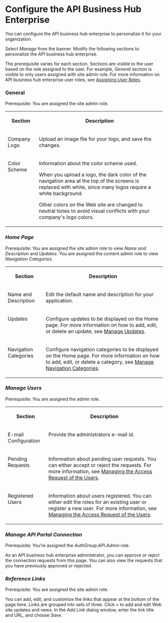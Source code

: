 <!-- loio7b71b166d6984e8f81a212568af5ce94 -->

# Configure the API Business Hub Enterprise

You can configure the API business hub enterprise to personalize it for your organization.



Select *Manage* from the banner. Modify the following sections to personalize the API business hub enterprise.

The prerequisite varies for each section. Sections are visible to the user based on the role assigned to the user. For example, *General* section is visible to only users assigned with site admin role. For more information on API business hub enterprise user roles, see [Assigning User Roles](https://help.sap.com/docs/SAP_CLOUD_PLATFORM_API_MANAGEMENT/66d066d903c2473f81ec33acfe2ccdb4/911ca5a620e94ab581fa159d76b3b108.html?q=Assign%20User%20Roles).



### General

Prerequisite: You are assigned the site admin role.


<table>
<tr>
<th valign="top">

Section



</th>
<th valign="top">

Description



</th>
</tr>
<tr>
<td valign="top">

Company Logo



</td>
<td valign="top">

Upload an image file for your logo, and save the changes.



</td>
</tr>
<tr>
<td valign="top">

Color Scheme



</td>
<td valign="top">

Information about the color scheme used.

When you upload a logo, the dark color of the navigation area at the top of the screens is replaced with white, since many logos require a white background.

Other colors on the Web site are changed to neutral tones to avoid visual conflicts with your company's logo colors.



</td>
</tr>
</table>



### *Home Page*

Prerequisite: You are assigned the site admin role to view *Name and Description* and *Updates*. You are assigned the content admin role to view *Navigation Categories*.


<table>
<tr>
<th valign="top">

Section



</th>
<th valign="top">

Description



</th>
</tr>
<tr>
<td valign="top">

Name and Description



</td>
<td valign="top">

Edit the default name and description for your application.



</td>
</tr>
<tr>
<td valign="top">

Updates



</td>
<td valign="top">

Configure updates to be displayed on the Home page. For more information on how to add, edit, or delete an update, see [Manage Updates](manage-updates-94e37b4.md).



</td>
</tr>
<tr>
<td valign="top">

Navigation Categories



</td>
<td valign="top">

Configure navigation categories to be displayed on the Home page. For more information on how to add, edit, or delete a category, see [Manage Navigation Categories](manage-navigation-categories-7f1a44b.md).



</td>
</tr>
</table>



### *Manage Users*

Prerequisite: You are assigned the admin role.


<table>
<tr>
<th valign="top">

Section



</th>
<th valign="top">

Description



</th>
</tr>
<tr>
<td valign="top">

E-mail Configuration



</td>
<td valign="top">

Provide the administrators e-mail id.



</td>
</tr>
<tr>
<td valign="top">

Pending Requests



</td>
<td valign="top">

Information about pending user requests. You can either accept or reject the requests. For more information, see [Managing the Access Request of the Users](managing-the-access-request-of-the-users-5b3e2f6.md).



</td>
</tr>
<tr>
<td valign="top">

Registered Users



</td>
<td valign="top">

Information about users registered. You can either edit the roles for an existing user or register a new user. For more information, see [Managing the Access Request of the Users](managing-the-access-request-of-the-users-5b3e2f6.md).



</td>
</tr>
</table>



### *Manage API Portal Connection*

Prerequisite: You’re assigned the *AuthGroup.API.Admin* role.

As an API business hub enterprise administrator, you can approve or reject the connection requests from this page. You can also view the requests that you have previously approved or rejected.



### *Reference Links*

Prerequisite: You are assigned the site admin role.

You can add, edit, and customize the links that appear at the bottom of the page here. Links are grouped into sets of three. Click *\+* to add and edit Web site updates and news. In the *Add Link* dialog window, enter the link title and URL, and choose *Save*.

